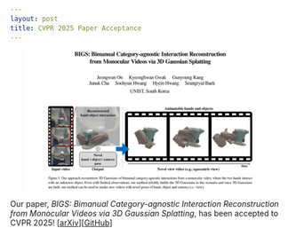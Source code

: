 ```yaml
---
layout: post
title: CVPR 2025 Paper Acceptance
---
```

<p align="center">
  <img
  src="https://github.com/khgwak/khgwak.github.io/blob/master/_posts/assets/images/CVPR2025.jpg?raw=true"
  alt="BIGS_teaser"
  border="0"
  width="90%"/>
</p>

Our paper, *BIGS: Bimanual Category-agnostic Interaction Reconstruction from Monocular Videos via 3D Gaussian Splatting*, has been accepted to CVPR 2025! [<a href="https://arxiv.org/pdf/2504.09097" target="_blank" rel="noopener noreferrer">arXiv</a>][<a href="https://github.com/On-JungWoan/BIGS" target="_blank" rel="noopener noreferrer">GitHub</a>]